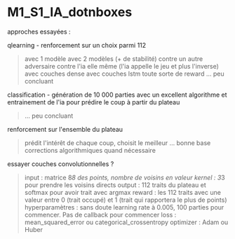 # M1_S1_IA_dotnboxes

approches essayées :

qlearning - renforcement sur un choix parmi 112
> avec 1 modèle
> avec 2 modèles (+ de stabilité)
> contre un autre adversaire
> contre l'ia elle même (l'ia appelle le jeu et plus l'inverse)
> avec couches dense
> avec couches lstm
> toute sorte de reward
> ... peu concluant

classification - génération de 10 000 parties avec un excellent algorithme et entrainement de l'ia pour prédire le coup à partir du plateau
> ... peu concluant

renforcement sur l'ensemble du plateau
> prédit l'intérêt de chaque coup, choisit le meilleur
> ... bonne base
> corrections algorithmiques quand nécessaire

essayer couches convolutionnelles ?
> input : matrice 8*8 des points, nombre de voisins en valeur
> kernel : 3*3 pour prendre les voisins directs
> output : 112 traits du plateau et softmax pour avoir trait avec argmax
> reward : les 112 traits avec une valeur entre 0 (trait occupé) et 1 (trait qui rapportera le plus de points)
> hyperparamètres : sans doute learning rate à 0.005, 100 parties pour commencer. Pas de callback pour commencer
> loss : mean_squared_error ou categorical_crossentropy
> optimizer : Adam ou Huber
